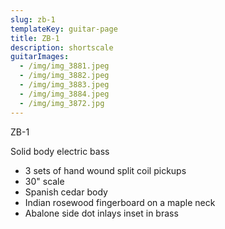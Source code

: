 ```yaml
---
slug: zb-1
templateKey: guitar-page
title: ZB-1
description: shortscale
guitarImages:
  - /img/img_3881.jpeg
  - /img/img_3882.jpeg
  - /img/img_3883.jpeg
  - /img/img_3884.jpeg
  - /img/img_3872.jpg
---
```

ZB-1

Solid body electric bass

* 3 sets of hand wound split coil pickups
* 30" scale
* Spanish cedar body
* Indian rosewood fingerboard on a maple neck
* Abalone side dot inlays inset in brass
